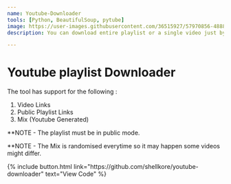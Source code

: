 ```yaml
---
name: Youtube-Downloader
tools: [Python, BeautifulSoup, pytube]
image: https://user-images.githubusercontent.com/36515927/57970856-48884b80-79a4-11e9-98fe-2520ac908e7b.png
description: You can download entire playlist or a single video just by providing a link in CLI. It's faster as no GUI is used.

---
```

# Youtube playlist Downloader

The tool has support for the following :
1. Video Links
2. Public Playlist Links
3. Mix (Youtube Generated)

**NOTE  - The playlist must be in public mode.

**NOTE  - The Mix is randomised everytime so it may happen some videos might differ.

<p class="text-center">
{% include button.html link="https://github.com/shellkore/youtube-downloader" text="View Code" %}
</p>